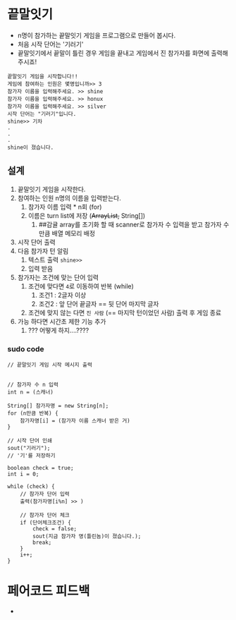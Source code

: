 # 끝말잇기

- n명이 참가하는 끝말잇기 게임을 프로그램으로 만들어 봅시다.
- 처음 시작 단어는 '기러기'
- 끝말잇기에서 끝말이 틀린 경우 게임을 끝내고 게임에서 진 참가자를 화면에 출력해주시죠!

```text
끝말잇기 게임을 시작합니다!!
게임에 참여하는 인원은 몇명입니까>> 3
참가자 이름을 입력해주세요. >> shine
참가자 이름을 입력해주세요. >> honux
참가자 이름을 입력해주세요. >> silver
시작 단어는 "기러기"입니다.
shine>> 기차
.
.
.
shine이 졌습니다.
```

## 설계
1. 끝말잇기 게임을 시작한다.
2. 참여하는 인원 n명의 이름을 입력받는다.
   1. 참가자 이름 입력 * n회 (for)
   2. 이름은 turn list에 저장 (~~ArrayList,~~ String[])
      1. ##감귤 array를 초기화 할 때 scanner로 참가자 수 입력을 받고 참가자 수만큼 배열 메모리 배정
3. 시작 단어 출력
4. 다음 참가자 턴 알림
   1. 텍스트 출력 `shine>> `
   2. 입력 받음
5. 참가자는 조건에 맞는 단어 입력
    1. 조건에 맞다면 `4`로 이동하여 반복 (while)
       1. 조건1 : 2글자 이상
       2. 조건2 : 앞 단어 끝글자 == 뒷 단어 마지막 글자
    2. 조건에 맞지 않는 다면 `진 사람` (== 마지막 턴이었던 사람) 출력 후 게임 종료
6. 가능 하다면 시간초 제한 기능 추가
   1. ??? 어떻게 하지....????



### sudo code
```text
// 끝말잇기 게임 시작 메시지 출력


// 참가자 수 n 입력
int n = (스캐너)

String[] 참가자명 = new String[n];
for (n만큼 반복) {
    참가자명[i] = (참가자 이름 스캐너 받은 거)
}

// 시작 단어 인쇄
sout("기러기");
// '기'를 저장하기

boolean check = true;
int i = 0;

while (check) {
    // 참가자 단어 입력
    출력(참가자명[i%n] >> )
    
    // 참가자 단어 체크
    if (단어체크조건) {
        check = false;
        sout(지금 참가자 명(틀린놈)이 졌습니다.);
        break;
    }
    i++;
}
```

# 페어코드 피드백
- 

